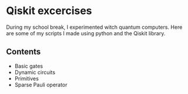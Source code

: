 # Qiskit excercises

During my school break, I experimented witch quantum computers. Here are some of my scripts I made using python and the Qiskit library.

## Contents

- Basic gates
- Dynamic circuits
- Primitives
- Sparse Pauli operator